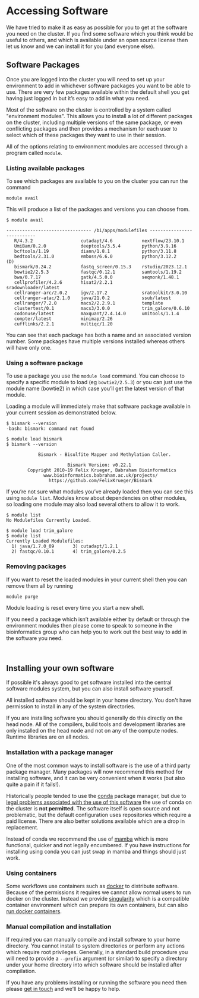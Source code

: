 # Accessing Software

We have tried to make it as easy as possible for you to get at the software you need on the cluster. If you find some software which you think would be useful to others, and which is available under an open source license then let us know and we can install it for you (and everyone else).

## Software Packages
Once you are logged into the cluster you will need to set up your environment to add in whichever software packages you want to be able to use.  There are very few packages available within the default shell you get having just logged in but it’s easy to add in what you need.

Most of the software on the cluster is controlled by a system called "environment modules".  This allows you to install a lot of different packages on the cluster, including multiple versions of the same package, or even conflicting packages and then provides a mechanism for each user to select which of these packages they want to use in their session.

All of the options relating to environment modules are accessed through a program called ```module```.

### Listing available packages

To see which packages are available to you on the cluster you can run the command

```module avail```

This will produce a list of the packages and versions you can choose from.

```
$ module avail

-------------------------------- /bi/apps/modulefiles ---------------------------
   R/4.3.2                  cutadapt/4.6           nextflow/23.10.1
   UmiBam/0.2.0             deeptools/3.5.4        python/3.9.16
   bcftools/1.19            diann/1.8.1            python/3.11.8
   bedtools/2.31.0          emboss/6.6.0           python/3.12.2        (D)
   bismark/0.24.2           fastq_screen/0.15.3    rstudio/2023.12.1
   bowtie2/2.5.3            fastqc/0.12.1          samtools/1.19.2
   bwa/0.7.17               gatk/4.5.0.0           seqmonk/1.48.1
   cellprofiler/4.2.6       hisat2/2.2.1           sradownloader/latest
   cellranger-arc/2.0.2     igv/2.17.2             sratoolkit/3.0.10
   cellranger-atac/2.1.0    java/21.0.2            ssub/latest
   cellranger/7.2.0         macs2/2.2.9.1          template
   clustertest/0.1          macs3/3.0.0            trim_galore/0.6.10
   codonuse/latest          maxquant/2.4.14.0      umitools/1.1.4
   compter/latest           minimap/2.26
   cufflinks/2.2.1          multiqc/1.20
```

You can see that each package has both a name and an associated version number.  Some packages have multiple versions installed whereas others will have only one.

### Using a software package


To use a package you use the ```module load``` command.  You can choose to specify a specific module to load (eg ```bowtie2/2.5.3```) or you can just use the module name (bowtie2) in which case you’ll get the latest version of that module.

Loading a module will immediately make that software package available in your current session as demonstrated below.

```
$ bismark --version
-bash: bismark: command not found

$ module load bismark
$ bismark --version

            Bismark - Bisulfite Mapper and Methylation Caller.

                       Bismark Version: v0.22.1
        Copyright 2010-19 Felix Krueger, Babraham Bioinformatics
              www.bioinformatics.babraham.ac.uk/projects/
                https://github.com/FelixKrueger/Bismark
```

If you’re not sure what modules you’ve already loaded then you can see this using ```module list```.  Modules know about dependencies on other modules, so loading one module may also load several others to allow it to work.

```
$ module list
No Modulefiles Currently Loaded.

$ module load trim_galore
$ module list
Currently Loaded Modulefiles:
  1) java/1.7.0_09       3) cutadapt/1.2.1
  2) fastqc/0.10.1       4) trim_galore/0.2.5
```

### Removing packages

If you want to reset the loaded modules in your current shell then you can remove them all by running

```module purge```

Module loading is reset every time you start a new shell.

If you need a package which isn’t available either by default or through the environment modules then please come to speak to someone in the bioinformatics group who can help you to work out the best way to add in the software you need.

 
## Installing your own software

If possible it's always good to get software installed into the central software modules system, but you can also install software yourself.

All installed software should be kept in your home directory.  You don't have permission to install in any of the system directories.

If you are installing software you should generally do this directly on the head node.  All of the compilers, build tools and development libraries are only installed on the head node and not on any of the compute nodes.  Runtime libraries are on all nodes.

### Installation with a package manager

One of the most common ways to install software is the use of a third party package manager. Many packages will now recommend this method for installing software, and it can be very convenient when it works (but also quite a pain if it fails!).

Historically people tended to use the [conda](https://anaconda.org/anaconda/conda) package manager, but due to [legal problems associated with the use of this software](https://www.theregister.com/2024/08/08/anaconda_puts_the_squeeze_on/) the use of conda on the cluster is **not permitted**.  The software itself is open source and not problematic, but the default configuration uses repositories which require a paid license.  There are also better solutions available which are a drop in replacement.

Instead of conda we recommend the use of [mamba](https://github.com/mamba-org/mamba) which is more functional, quicker and not legally encumbered.  If you have instructions for installing using conda you can just swap in mamba and things should just work.

### Using containers

Some workflows use containers such as [docker](https://www.docker.com/) to distribute software.  Because of the permissions it requires we cannot allow normal users to run docker on the cluster.  Instead we provide [singularity](https://docs.sylabs.io/guides/latest/user-guide/) which is a compatible container environment which can prepare its own containers, but can also [run docker containers](https://docs.sylabs.io/guides/2.6/user-guide/singularity_and_docker.html).

### Manual compilation and installation

If required you can manually compile and install software to your home directory.  You cannot install to system directories or perform any actions which require root privileges.  Generally, in a standard build procedure you will need to provide a ```--prefix``` argument (or similar) to specify a directory under your home directory into which software should be installed after compilation.  

If you have any problems installing or running the software you need then please [get in touch](../help.html) and we'll be happy to help.

